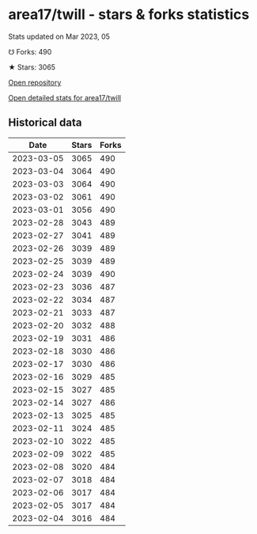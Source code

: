 # area17/twill - stars & forks statistics

Stats updated on Mar 2023, 05

☋ Forks: 490

★ Stars: 3065

[Open repository](https://github.com/area17/twill)

[Open detailed stats for area17/twill](https://reviewgithub.com/rep/area17/twill)

## Historical data
| Date | Stars | Forks |
|------|-------|-------|
| 2023-03-05 | 3065 | 490 | 
| 2023-03-04 | 3064 | 490 | 
| 2023-03-03 | 3064 | 490 | 
| 2023-03-02 | 3061 | 490 | 
| 2023-03-01 | 3056 | 490 | 
| 2023-02-28 | 3043 | 489 | 
| 2023-02-27 | 3041 | 489 | 
| 2023-02-26 | 3039 | 489 | 
| 2023-02-25 | 3039 | 489 | 
| 2023-02-24 | 3039 | 490 | 
| 2023-02-23 | 3036 | 487 | 
| 2023-02-22 | 3034 | 487 | 
| 2023-02-21 | 3033 | 487 | 
| 2023-02-20 | 3032 | 488 | 
| 2023-02-19 | 3031 | 486 | 
| 2023-02-18 | 3030 | 486 | 
| 2023-02-17 | 3030 | 486 | 
| 2023-02-16 | 3029 | 485 | 
| 2023-02-15 | 3027 | 485 | 
| 2023-02-14 | 3027 | 486 | 
| 2023-02-13 | 3025 | 485 | 
| 2023-02-11 | 3024 | 485 | 
| 2023-02-10 | 3022 | 485 | 
| 2023-02-09 | 3022 | 485 | 
| 2023-02-08 | 3020 | 484 | 
| 2023-02-07 | 3018 | 484 | 
| 2023-02-06 | 3017 | 484 | 
| 2023-02-05 | 3017 | 484 | 
| 2023-02-04 | 3016 | 484 | 

